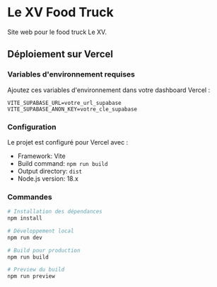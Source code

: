 # Le XV Food Truck

Site web pour le food truck Le XV.

## Déploiement sur Vercel

### Variables d'environnement requises

Ajoutez ces variables d'environnement dans votre dashboard Vercel :

```
VITE_SUPABASE_URL=votre_url_supabase
VITE_SUPABASE_ANON_KEY=votre_cle_supabase
```

### Configuration

Le projet est configuré pour Vercel avec :
- Framework: Vite
- Build command: `npm run build`
- Output directory: `dist`
- Node.js version: 18.x

### Commandes

```bash
# Installation des dépendances
npm install

# Développement local
npm run dev

# Build pour production
npm run build

# Preview du build
npm run preview
```
